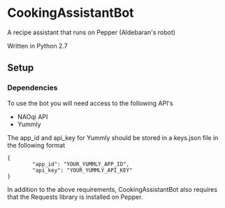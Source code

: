 # CookingAssistantBot

A recipe assistant that runs on Pepper (Aldebaran's robot)

Written in Python 2.7

## Setup


### Dependencies

To use the bot you will need access to the following API's

- NAOqi API
- Yummly

The app_id and api_key for Yummly should be stored in a keys.json file in the following format

	{
			"app_id": "YOUR_YUMMLY_APP_ID",
			"api_key": "YOUR_YUMMLY_API_KEY"
	}

In addition to the above requirements, CookingAssistantBot also requires that the Requests library is installed on Pepper.